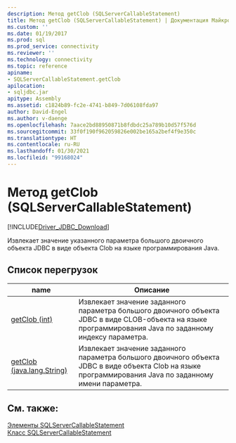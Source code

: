 ```yaml
---
description: Метод getClob (SQLServerCallableStatement)
title: Метод getClob (SQLServerCallableStatement) | Документация Майкрософт
ms.custom: ''
ms.date: 01/19/2017
ms.prod: sql
ms.prod_service: connectivity
ms.reviewer: ''
ms.technology: connectivity
ms.topic: reference
apiname:
- SQLServerCallableStatement.getClob
apilocation:
- sqljdbc.jar
apitype: Assembly
ms.assetid: c1824b89-fc2e-4741-b849-7d06108fda97
author: David-Engel
ms.author: v-daenge
ms.openlocfilehash: 7aace2bd88950871b8fdbdc25a789b10d57f576d
ms.sourcegitcommit: 33f0f190f962059826e002be165a2bef4f9e350c
ms.translationtype: HT
ms.contentlocale: ru-RU
ms.lasthandoff: 01/30/2021
ms.locfileid: "99168024"
---
```

# <a name="getclob-method-sqlservercallablestatement"></a>Метод getClob (SQLServerCallableStatement)
[!INCLUDE[Driver_JDBC_Download](../../../includes/driver_jdbc_download.md)]

  Извлекает значение указанного параметра большого двоичного объекта JDBC в виде объекта Clob на языке программирования Java.  
  
## <a name="overload-list"></a>Список перегрузок  
  
|name|Описание|  
|----------|-----------------|  
|[getClob (int)](../../../connect/jdbc/reference/getclob-method-int.md)|Извлекает значение заданного параметра большого двоичного объекта JDBC в виде CLOB-объекта на языке программирования Java по заданному индексу параметра.|  
|[getClob (java.lang.String)](../../../connect/jdbc/reference/getclob-method-java-lang-string.md)|Извлекает значение заданного параметра большого двоичного объекта JDBC в виде объекта Clob на языке программирования Java по заданному имени параметра.|  
  
## <a name="see-also"></a>См. также:  
 [Элементы SQLServerCallableStatement](../../../connect/jdbc/reference/sqlservercallablestatement-members.md)   
 [Класс SQLServerCallableStatement](../../../connect/jdbc/reference/sqlservercallablestatement-class.md)  
  
  
